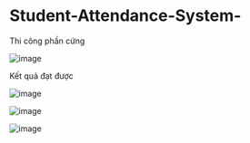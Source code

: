 # Student-Attendance-System-
Thi công phần cứng 

![image](https://user-images.githubusercontent.com/105483714/175754708-c2879527-a5a2-44de-a2a1-22751bcc7b28.png)


Kết quả đạt được 


![image](https://user-images.githubusercontent.com/105483714/175754648-5069b97e-48be-4489-af57-0981118fdc72.png)

![image](https://user-images.githubusercontent.com/105483714/175754653-bd6717c6-d090-409b-9794-554e4755d25f.png)

![image](https://user-images.githubusercontent.com/105483714/175754654-e92d99c1-6502-43b1-9cb2-be9c0536c32d.png)



